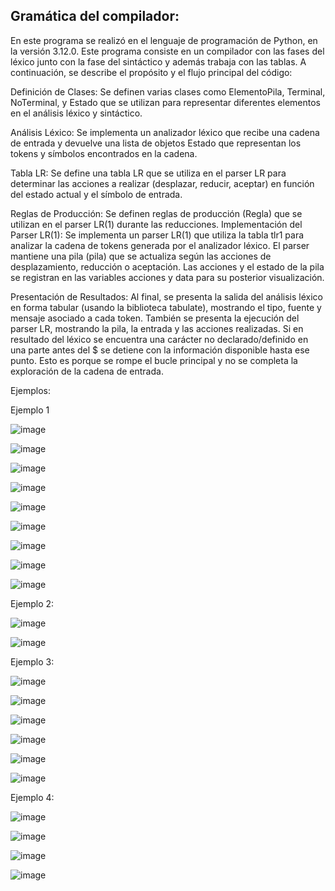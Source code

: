 ## Gramática del compilador:

En este programa se realizó en el lenguaje de programación de Python, en la versión 3.12.0. Este programa consiste en un compilador con las fases del léxico junto con la fase del sintáctico y además trabaja con las tablas. A continuación, se describe el propósito y el flujo principal del código: 

Definición de Clases:
Se definen varias clases como ElementoPila, Terminal, NoTerminal, y Estado que se utilizan para representar diferentes elementos en el análisis léxico y sintáctico.

Análisis Léxico:
Se implementa un analizador léxico que recibe una cadena de entrada y devuelve una lista de objetos Estado que representan los tokens y símbolos encontrados en la cadena.

Tabla LR:
Se define una tabla LR que se utiliza en el parser LR para determinar las acciones a realizar (desplazar, reducir, aceptar) en función del estado actual y el símbolo de entrada.

Reglas de Producción:
Se definen reglas de producción (Regla) que se utilizan en el parser LR(1) durante las reducciones.
Implementación del Parser LR(1):
Se implementa un parser LR(1) que utiliza la tabla tlr1 para analizar la cadena de tokens generada por el analizador léxico. El parser mantiene una pila (pila) que se actualiza según las acciones de desplazamiento, reducción o aceptación. Las acciones y el estado de la pila se registran en las variables acciones y data para su posterior visualización.

Presentación de Resultados:
Al final, se presenta la salida del análisis léxico en forma tabular (usando la biblioteca tabulate), mostrando el tipo, fuente y mensaje asociado a cada token.
También se presenta la ejecución del parser LR, mostrando la pila, la entrada y las acciones realizadas. Si en resultado del léxico se encuentra una carácter no declarado/definido en una parte antes del $ se detiene con la información disponible hasta ese punto. Esto es porque se rompe el bucle principal y no se completa la exploración de la cadena de entrada.

Ejemplos:

Ejemplo 1

![image](https://github.com/JosGpe/Compiladores/assets/100324579/7e222524-fe7d-4e86-8632-ecbde8ac743a)

![image](https://github.com/JosGpe/Compiladores/assets/100324579/34d3c854-1832-44f0-963c-60550bfa992d)

![image](https://github.com/JosGpe/Compiladores/assets/100324579/7166c5b2-8d47-4664-8f80-d40dcc31c2a2)

![image](https://github.com/JosGpe/Compiladores/assets/100324579/403b34d8-e8fa-4f85-9216-4eb772f125cb)

![image](https://github.com/JosGpe/Compiladores/assets/100324579/3cbd0cce-726b-4a55-8b06-94c69500d70e)

![image](https://github.com/JosGpe/Compiladores/assets/100324579/76c316e5-11bf-4b0b-915c-1c1fc6e073d6)

![image](https://github.com/JosGpe/Compiladores/assets/100324579/78814e38-687b-480b-aef2-d777826039f2)

![image](https://github.com/JosGpe/Compiladores/assets/100324579/df26749b-6399-4ec0-86ee-adae8605b2ec)

![image](https://github.com/JosGpe/Compiladores/assets/100324579/a704cd49-129e-4b9f-a0e7-9f5a5883166e)

Ejemplo 2:

![image](https://github.com/JosGpe/Compiladores/assets/100324579/8b91577b-3154-4b42-8487-ae499402b422)

![image](https://github.com/JosGpe/Compiladores/assets/100324579/40551482-707b-4847-a240-eeac0061aa5d)

Ejemplo 3:

![image](https://github.com/JosGpe/Compiladores/assets/100324579/113b6abb-964c-4eba-83e1-81e5cbeb58c6)

![image](https://github.com/JosGpe/Compiladores/assets/100324579/5c570c90-4846-4e97-8e50-dc156071b328)

![image](https://github.com/JosGpe/Compiladores/assets/100324579/3cf967c5-9788-4e4b-b6f1-3ac011ab58cc)

![image](https://github.com/JosGpe/Compiladores/assets/100324579/2610ec46-3a3f-4939-91c4-2df747e08d3c)

![image](https://github.com/JosGpe/Compiladores/assets/100324579/75ac3d43-5c98-467f-af13-c5a7c1baf8f7)

![image](https://github.com/JosGpe/Compiladores/assets/100324579/ec387dde-dd1b-4b9c-8589-bd0a8eb0c595)

Ejemplo 4:

![image](https://github.com/JosGpe/Compiladores/assets/100324579/54c4eb92-e1f9-4d19-875d-a9d39e590f64)

![image](https://github.com/JosGpe/Compiladores/assets/100324579/1ea24674-78a4-4886-bfb8-2d874f7a3d89)

![image](https://github.com/JosGpe/Compiladores/assets/100324579/b5b17aff-ba87-4b5c-8c6c-bb98cd521cc9)

![image](https://github.com/JosGpe/Compiladores/assets/100324579/106019e5-720e-495a-aa51-42fbcbd3e038)

